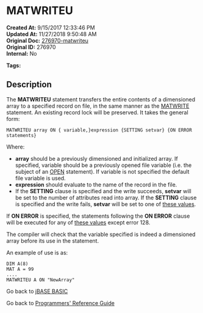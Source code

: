 # MATWRITEU

**Created At:** 9/15/2017 12:33:46 PM  
**Updated At:** 11/27/2018 9:50:48 AM  
**Original Doc:** [276970-matwriteu](https://docs.jbase.com/36868-jbase-basic/276970-matwriteu)  
**Original ID:** 276970  
**Internal:** No  

**Tags:**
<badge text='dimensioned arrays' vertical='middle' />
<badge text='record locking' vertical='middle' />
<badge text='record handling' vertical='middle' />

## Description

The **MATWRITEU** statement transfers the entire contents of a dimensioned array to a specified record on file, in the same manner as the [MATWRITE](./../matwrite) statement. An existing record lock will be preserved. It takes the general form:

```
MATWRITEU array ON { variable,}expression {SETTING setvar} {ON ERROR statements}
```

Where:

- **array** should be a previously dimensioned and initialized array. If specified, variable should be a previously opened file variable (i.e. the subject of an [OPEN](./../open) statement). If variable is not specified the default file variable is used.
- **expression** should evaluate to the name of the record in the file.
- If the **SETTING** clause is specified and the write succeeds, **setvar** will be set to the number of attributes read into array. If the **SETTING** clause is specified and the write fails, **setvar** will be set to one of [these values](./../incremental-file-errors).

If **ON ERROR** is specified, the statements following the **ON ERROR** clause will be executed for any of [these values](./../incremental-file-errors) except error 128.

The compiler will check that the variable specified is indeed a dimensioned array before its use in the statement.

An example of use is as:

```
DIM A(8)
MAT A = 99
....
MATWRITEU A ON "NewArray"
```

Go back to [jBASE BASIC](./../README.md)

Go back to [Programmers' Reference Guide](./../../reference-guides/jbc/README.md)
